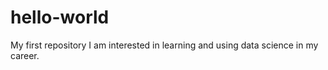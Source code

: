 # hello-world
My first repository
I am interested in learning and using data science in my career. 
